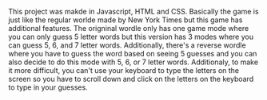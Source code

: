 This project was makde in Javascript, HTML and CSS. Basically the game is just like the regular worlde made by New York Times but this game has additional features. The origninal wordle only has one game mode where you can only guess 5 letter words but this version has 3 modes where you can guess 5, 6, and 7 letter words. Additionally, there's a reverse wordle where you have to guess the word based on seeing 5 guesses and you can also decide to do this mode with 5, 6, or 7 letter words. Additionaly, to make it more difficult, you can't use your keyboard to type the letters on the screen so you have to scroll down and click on the letters on the keyboard to type in your guesses. 
